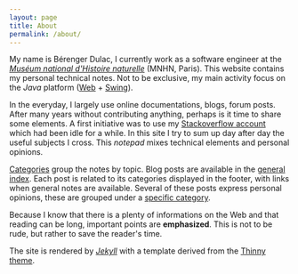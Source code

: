 ```yaml
---
layout: page
title: About
permalink: /about/
---
```

<div>
<p>
My name is Bérenger Dulac, I currently work as a software engineer at the <a href="http://en.wikipedia.org/wiki/National_Museum_of_Natural_History_%28France%29"><em>Muséum national d'Histoire naturelle</em></a> (MNHN, Paris). This website contains my personal technical notes. Not to be exclusive, my main activity focus on the <em>Java</em> platform (<a href="http://en.wikipedia.org/wiki/Web_development">Web</a> + <a href="http://en.wikipedia.org/wiki/Swing_%28Java%29">Swing</a>).
</p>
<p>
In the everyday, I largely use online documentations, blogs, forum posts. After many years without contributing anything, perhaps is it time to share some elements. A first initiative was to use my <a href="http://stackoverflow.com/users/1207019/bdulac">Stackoverflow account</a> which had been idle for a while. In this site I try to sum up day after day the useful subjects I cross. This <em>notepad</em> mixes technical elements and personal opinions.
</p>
<p><a href="../categories/">Categories</a> group the notes by topic. Blog posts are available in the <a href="{{ site.url }}">general index</a>. Each post is related to its categories displayed in the footer, with links when general notes are available. Several of these posts express personal opinions, these are grouped under a <a href="../point-of-view/">specific category</a>. 
</p>
<p>
Because I know that there is a plenty of informations on the Web and that reading can be long, important points are <b>emphasized</b>. This is not to be rude, but rather to save the reader's time.
</p>
<p>
The site is rendered by <a href="http://jekyllrb.com/"><em>Jekyll</em></a> with a template derived from the <a href="http://camporez.com">Thinny theme</a>.
</p>
</div>